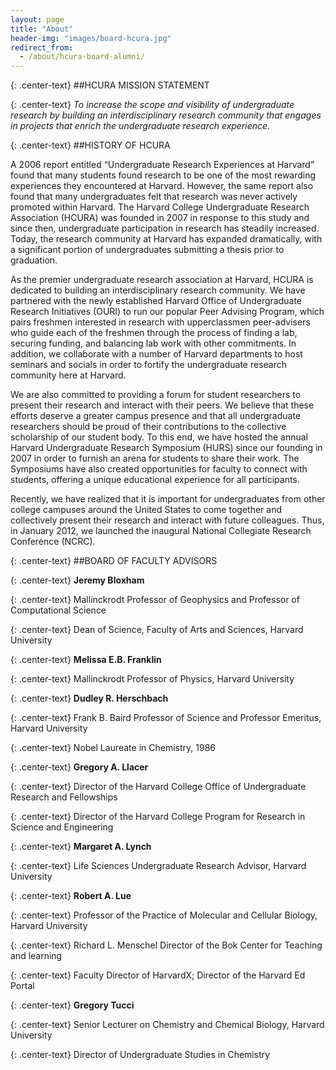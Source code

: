 ```yaml
---
layout: page
title: "About"
header-img: "images/board-hcura.jpg"
redirect_from:
  - /about/hcura-board-alumni/
---
```



{: .center-text}
##HCURA MISSION STATEMENT

{: .center-text}
*To increase the scope and visibility of undergraduate research by building an interdisciplinary research community that engages in projects that enrich the undergraduate research experience.*

{: .center-text}
##HISTORY OF HCURA

A 2006 report entitled “Undergraduate Research Experiences at Harvard” found that many students found research to be one of the most rewarding experiences they encountered at Harvard. However, the same report also found that many undergraduates felt that research was never actively promoted within Harvard. The Harvard College Undergraduate Research Association (HCURA) was founded in 2007 in response to this study and since then, undergraduate participation in research has steadily increased. Today, the research community at Harvard has expanded dramatically, with a significant portion of undergraduates submitting a thesis prior to graduation.

As the premier undergraduate research association at Harvard, HCURA is dedicated to building an interdisciplinary research community. We have partnered with the newly established Harvard Office of Undergraduate Research Initiatives (OURI) to run our popular Peer Advising Program, which pairs freshmen interested in research with upperclassmen peer-advisers who guide each of the freshmen through the process of finding a lab, securing funding, and balancing lab work with other commitments. In addition, we collaborate with a number of Harvard departments to host seminars and socials in order to fortify the undergraduate research community here at Harvard.

We are also committed to providing a forum for student researchers to present their research and interact with their peers. We believe that these efforts deserve a greater campus presence and that all undergraduate researchers should be proud of their contributions to the collective scholarship of our student body. To this end, we have hosted the annual Harvard Undergraduate Research Symposium (HURS) since our founding in 2007 in order to furnish an arena for students to share their work. The Symposiums have also created opportunities for faculty to connect with students, offering a unique educational experience for all participants.

Recently, we have realized that it is important for undergraduates from other college campuses around the United States to come together and collectively present their research and interact with future colleagues. Thus, in January 2012, we launched the inaugural National Collegiate Research Conference (NCRC).

{: .center-text}
##BOARD OF FACULTY ADVISORS

{: .center-text}
**Jeremy Bloxham**

{: .center-text}
Mallinckrodt Professor of Geophysics and Professor of Computational Science

{: .center-text}
Dean of Science, Faculty of Arts and Sciences, Harvard University

{: .center-text}
**Melissa E.B. Franklin**

{: .center-text}
Mallinckrodt Professor of Physics, Harvard University

{: .center-text}
**Dudley R. Herschbach**

{: .center-text}
Frank B. Baird Professor of Science and Professor Emeritus, Harvard University

{: .center-text}
Nobel Laureate in Chemistry, 1986

{: .center-text}
**Gregory A. Llacer**

{: .center-text}
Director of the Harvard College Office of Undergraduate Research and Fellowships

{: .center-text}
Director of the Harvard College Program for Research in Science and Engineering

{: .center-text}
**Margaret A. Lynch**

{: .center-text}
Life Sciences Undergraduate Research Advisor, Harvard University

{: .center-text}
**Robert A. Lue**

{: .center-text}
Professor of the Practice of Molecular and Cellular Biology, Harvard University

{: .center-text}
Richard L. Menschel Director of the Bok Center for Teaching and learning

{: .center-text}
Faculty Director of HarvardX; Director of the Harvard Ed Portal

{: .center-text}
**Gregory Tucci**

{: .center-text}
Senior Lecturer on Chemistry and Chemical Biology, Harvard University

{: .center-text}
Director of Undergraduate Studies in Chemistry
